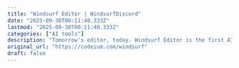 ```yaml
---
title: "Windsurf Editor | WindsurfDiscord"
date: "2025-09-30T00:11:40.333Z"
lastmod: "2025-09-30T00:11:40.333Z"
categories: ["AI tools"]
description: "Tomorrow's editor, today. Windsurf Editor is the first AI agent-powered IDE that keeps developers in the flow. Available today on Mac, Windows, and Linux."
original_url: "https://codeium.com/windsurf"
draft: false
---
```

